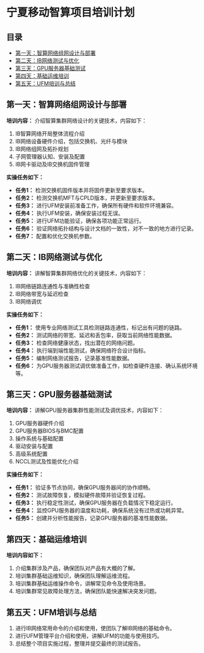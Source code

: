 # 宁夏移动智算项目培训计划

## 目录

- [第一天：智算网络组网设计与部署](#第一天智算网络组网设计与部署)
- [第二天：IB网络测试与优化](#第二天ib网络测试与优化)
- [第三天：GPU服务器基础测试](#第三天gpu服务器基础测试)
- [第四天：基础运维培训](#第四天基础运维培训)
- [第五天：UFM培训与总结](#第五天ufm培训与总结)

## 第一天：智算网络组网设计与部署

**培训内容：** 介绍智算集群网络设计的关键技术，内容如下：

1. IB智算网络开局整体流程介绍
2. IB网络设备硬件介绍，包括交换机、光纤与模块
3. IB网络组网及拓扑规划
4. 子网管理器认知、安装及配置
5. IB网卡驱动及IB交换机固件管理

**实操任务如下：**

- **任务1：** 检测交换机固件版本并将固件更新至要求版本。
- **任务2：** 检测交换机MFT与CPLD版本，并更新至要求版本。
- **任务3：** 进行UFM安装前准备工作，确保所有硬件和软件环境兼容。
- **任务4：** 执行UFM安装，确保安装过程无误。
- **任务5：** 进行UFM功能验证，确保各项功能正常运行。
- **任务6：** 验证网络拓扑结构与设计文档的一致性，对不一致的地方进行记录。
- **任务7：** 配置和优化交换机参数。

## 第二天：IB网络测试与优化

**培训内容：** 讲解智算集群网络优化的关键技术，内容如下：

1. IB网络链路连通性与准确性检查
2. IB网络带宽与延迟检查
3. IB网络调优

**实操任务如下：**

- **任务1：** 使用专业网络测试工具检测链路连通性，标记出有问题的链路。
- **任务2：** 测试网络的带宽、延迟和丢包率，获取当前网络性能数据。
- **任务3：** 检查网络健康状态，找出潜在的网络问题。
- **任务4：** 执行端到端性能测试，确保网络符合设计指标。
- **任务5：** 编制网络测试报告，记录基准性能数据。
- **任务6：** 为GPU服务器测试调优做准备工作，如检查硬件连接、确认系统环境等。

## 第三天：GPU服务器基础测试

**培训内容：** 讲解GPU服务器集群性能测试及调优技术，内容如下：

1. GPU服务器硬件介绍
2. GPU服务器BIOS与BMC配置
3. 操作系统与基础配置
4. 驱动安装与配置
5. 高级系统配置
6. NCCL测试及性能优化介绍

**实操任务如下：**

- **任务1：** 验证多节点协同，确保GPU服务器间的协作顺畅。
- **任务2：** 测试故障恢复，模拟硬件故障并验证恢复过程。
- **任务3：** 执行稳定性测试，确保GPU服务器在负载情况下稳定运行。
- **任务4：** 监控GPU服务器的温度和功耗，确保系统没有过热或功耗异常。
- **任务5：** 创建并分析性能报告，记录GPU服务器的基准性能数据。

## 第四天：基础运维培训

**培训内容如下：**

1. 介绍集群涉及产品，确保团队对产品有大概的了解。
2. 培训集群基础运维知识，确保团队理解运维流程。
3. 培训集群基础运维操作命令，讲解常见命令及使用场景。
4. 培训集群常见故障处理方法，确保团队能快速解决突发问题。

## 第五天：UFM培训与总结

1. 进行IB网络常用命令的介绍和使用，使团队了解IB网络的基础命令。
2. 进行UFM管理平台介绍和使用，讲解UFM的功能与使用技巧。
3. 总结整个项目实施过程，整理并提交最终的测试报告。
